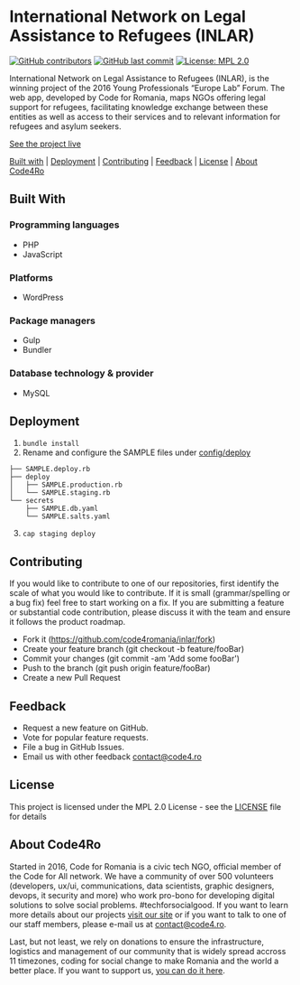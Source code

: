 # International Network on Legal Assistance to Refugees (INLAR) 

[![GitHub contributors](https://img.shields.io/github/contributors/code4romania/inlar.svg?style=for-the-badge)]() [![GitHub last commit](https://img.shields.io/github/last-commit/code4romania/inlar.svg?style=for-the-badge)]() [![License: MPL 2.0](https://img.shields.io/badge/license-MPL%202.0-brightgreen.svg?style=for-the-badge)](https://opensource.org/licenses/MPL-2.0)

International Network on Legal Assistance to Refugees (INLAR), is the winning project of the 2016 Young Professionals “Europe Lab” Forum. The web app, developed by Code for Romania, maps NGOs offering legal support for refugees, facilitating knowledge exchange between these entities as well as access to their services and to relevant information for refugees and asylum seekers.

[See the project live](http://inlar.org/en/)

[Built with](#built-with) | [Deployment](#deployment) | [Contributing](#contributing) | [Feedback](#feedback) | [License](#license) | [About Code4Ro](#about-code4ro)

## Built With

### Programming languages

- PHP
- JavaScript

### Platforms

- WordPress

### Package managers

- Gulp
- Bundler

### Database technology & provider

- MySQL

## Deployment

1. `bundle install`
2. Rename and configure the SAMPLE files under [config/deploy](config/deploy)
```
├── SAMPLE.deploy.rb
├── deploy
│   ├── SAMPLE.production.rb
│   └── SAMPLE.staging.rb
└── secrets
    ├── SAMPLE.db.yaml
    └── SAMPLE.salts.yaml
```

3. `cap staging deploy`

## Contributing

If you would like to contribute to one of our repositories, first identify the scale of what you would like to contribute. If it is small (grammar/spelling or a bug fix) feel free to start working on a fix. If you are submitting a feature or substantial code contribution, please discuss it with the team and ensure it follows the product roadmap.

* Fork it (https://github.com/code4romania/inlar/fork)
* Create your feature branch (git checkout -b feature/fooBar)
* Commit your changes (git commit -am 'Add some fooBar')
* Push to the branch (git push origin feature/fooBar)
* Create a new Pull Request

## Feedback

* Request a new feature on GitHub.
* Vote for popular feature requests.
* File a bug in GitHub Issues.
* Email us with other feedback contact@code4.ro

## License

This project is licensed under the MPL 2.0 License - see the [LICENSE](LICENSE) file for details

## About Code4Ro

Started in 2016, Code for Romania is a civic tech NGO, official member of the Code for All network. We have a community of over 500 volunteers (developers, ux/ui, communications, data scientists, graphic designers, devops, it security and more) who work pro-bono for developing digital solutions to solve social problems. #techforsocialgood. If you want to learn more details about our projects [visit our site](https://www.code4.ro/en/) or if you want to talk to one of our staff members, please e-mail us at contact@code4.ro.

Last, but not least, we rely on donations to ensure the infrastructure, logistics and management of our community that is widely spread accross 11 timezones, coding for social change to make Romania and the world a better place. If you want to support us, [you can do it here](https://code4.ro/en/donate/).
